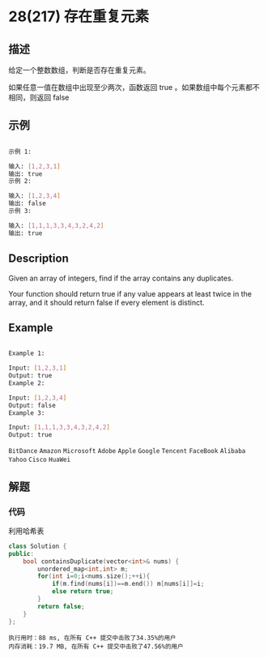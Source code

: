 # 28(217) 存在重复元素

## 描述

给定一个整数数组，判断是否存在重复元素。

如果任意一值在数组中出现至少两次，函数返回 true 。如果数组中每个元素都不相同，则返回 false 

## 示例

```bash

示例 1:

输入: [1,2,3,1]
输出: true
示例 2:

输入: [1,2,3,4]
输出: false
示例 3:

输入: [1,1,1,3,3,4,3,2,4,2]
输出: true

``` 

## Description

Given an array of integers, find if the array contains any duplicates.

Your function should return true if any value appears at least twice in the array, and it should return false if every element is distinct.

## Example

```bash

Example 1:

Input: [1,2,3,1]
Output: true
Example 2:

Input: [1,2,3,4]
Output: false
Example 3:

Input: [1,1,1,3,3,4,3,2,4,2]
Output: true

```

`BitDance` `Amazon` `Microsoft` `Adobe` `Apple` `Google` `Tencent` `FaceBook` `Alibaba` `Yahoo` `Cisco` `HuaWei`

## 解题

### 代码

利用哈希表

```C++
class Solution {
public:
    bool containsDuplicate(vector<int>& nums) {
        unordered_map<int,int> m;
        for(int i=0;i<nums.size();++i){
            if(m.find(nums[i])==m.end()) m[nums[i]]=i;
            else return true;
        }
        return false;
    }
};
```

```
执行用时：88 ms, 在所有 C++ 提交中击败了34.35%的用户
内存消耗：19.7 MB, 在所有 C++ 提交中击败了47.56%的用户
```